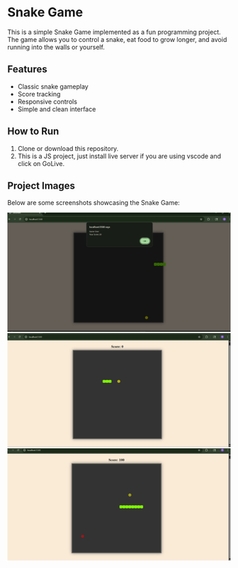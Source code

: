 # Snake Game

This is a simple Snake Game implemented as a fun programming project. The game allows you to control a snake, eat food to grow longer, and avoid running into the walls or yourself.

## Features

- Classic snake gameplay
- Score tracking
- Responsive controls
- Simple and clean interface

## How to Run

1. Clone or download this repository.
2. This is a JS project, just install live server if you are using vscode and click on GoLive.

## Project Images

Below are some screenshots showcasing the Snake Game:

![Screenshot 1](images/img1.png)
![Screenshot 2](images/img2.png)
![Screenshot 3](images/img3.png)
